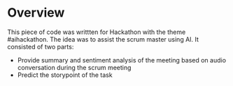 # Overview

This piece of code was writtten for Hackathon with the theme #aihackathon. The idea was to assist the scrum master using AI. It consisted of two parts:
- Provide summary and sentiment analysis of the meeting based on audio conversation during the scrum meeting
- Predict the storypoint of the task
